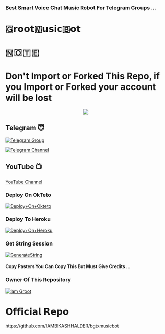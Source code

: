 ### Best Smart Voice Chat Music Robot For Telegram Groups ...

# 🇬𝗿𝗼𝗼𝘁🇲𝘂𝘀𝗶𝗰🇧𝗼𝘁 

# 🇳 🇴 🇹 🇪 
# Don't Import or Forked This Repo, if you Import or Forked your account will be lost

<p align="center"><a href="https://t.me/mynameisgroot"><img src="https://te.legra.ph/file/1a600ff2a12b3e15cc708.jpg"></a></p>

## Telegram 😇

[![Telegram Group](https://img.shields.io/badge/Telegram-Group-brightgreen)](https://t.me/Groot_network)

[![Telegram Channel](https://img.shields.io/badge/Telegram-Channel-brightgreen)](https://t.me/rjbr0)

## YouTube 📺

[YouTube Channel](https://youtube.com/channel/UCUkj6FFzdsOO5acUXVOEECg)



### Deploy On OkTeto

[![Deploy+On+Okteto](https://img.shields.io/badge/Deploy%20To%20Okteto-informational?style=for-the-badge&logo=Okteto)](https://cloud.okteto.com/deploy?repository=https://github.com/GMN630/GrootMusicBot)


### Deploy To Heroku

[![Deploy+On+Heroku](https://www.herokucdn.com/deploy/button.svg)](https://heroku.com/deploy?template=https://github.com/GMN630/GrootMusicBot)



### Get String Session

[![GenerateString](https://img.shields.io/badge/repl.it-generateString-yellowgreen)](https://replit.com/@AdityaHalder/StringSession)



#### Copy Pasters You Can Copy This But Must Give Credits ...

### Owner Of This Repository
[![Iam Groot](https://telegra.ph/file/b9046390e87cbc3c5b6f0.jpg)](https://t.me/rjbr0)

# 𝗢𝗳𝗳𝗶𝗰𝗶𝗮𝗹 𝗥𝗲𝗽𝗼
https://github.com/IAMBIKASHHALDER/bgtxmusicbot
